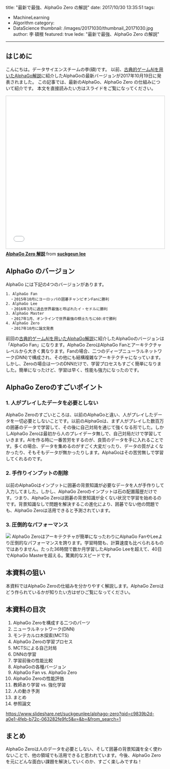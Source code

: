 title: "最新で最強、AlphaGo Zero の解説"
date: 2017/10/30 13:35:51
tags:
  - MachineLearning
  - Algorithm
category:
  - DataScience
thumbnail: /images/20171030/thumbnail_20171030.jpg
author: 李 碩根
featured: true
lede: "最新で最強、AlphaGo Zero の解説"
---
## はじめに
こんにちは。データサイエンスチームの李(碩)です。
以前、[古典的ゲームAIを用いたAlphaGo解説](https://future-architect.github.io/articles/20170804/)に紹介したAlphaGoの最新バージョンが2017年10月19日に発表されました。
この記事では、最新のAlphaGo、AlphaGo Zero の仕組みについて紹介です。
本文を直接読みたい方はスライドをご覧になってください。

<iframe src="//www.slideshare.net/slideshow/embed_code/key/11fEDJ3WaXrLww" width="595" height="485" frameborder="0" marginwidth="0" marginheight="0" scrolling="no" style="border:1px solid #CCC; border-width:1px; margin-bottom:5px; max-width: 100%;" allowfullscreen> </iframe> <div style="margin-bottom:5px"> <strong> <a href="//www.slideshare.net/suckgeunlee/alphago-zero" title="AlphaGo Zero 解説" target="_blank">AlphaGo Zero 解説</a> </strong> from <strong><a href="https://www.slideshare.net/suckgeunlee" target="_blank">suckgeun lee</a></strong> </div>


## AlphaGo のバージョン
AlphaGo には下記の4つのバージョンがあります。

    1. AlphaGo Fan 
      ・2015年10月にヨーロッパの囲碁チャンピオンFanに勝利
    2. AlphaGo Lee 
      ・2016年3月に過去世界最強と呼ばれたイ・セドルに勝利
    3. AlphaGo Master 
      ・2017年1月、オンラインで世界最強の棋士たちに60:0で勝利
    4. AlphaGo Zero 
      ・2017年10月に論文発表

前回の[古典的ゲームAIを用いたAlphaGo解説](https://future-architect.github.io/articles/20170804/)に紹介したAlphaGoのバージョンは「AlphaGo Fan」になります。AlphaGo ZeroはAlphaGo Fanとアーキテクチャレベルから大きく異なります。Fanの場合、二つのディープニューラルネットワーク(DNN)で構成され、その他にも結構複雑なアーキテクチャになっています。しかし、Zeroの場合は一つのDNNだけで、学習プロセスもすごく簡単になりました。簡単になったけど、学習は早く、性能も強力になったのです。

## AlphaGo Zeroのすごいポイント
### 1. 人がプレイしたデータを必要としない
AlphaGo Zeroのすごいところは、以前のAlphaGoと違い、人がプレイしたデータを一切必要としないことです。以前のAlphaGoは、まず人がプレイした数百万の囲碁のデータで学習して、その後に自己対局を通じて強くなる形でした。しかしAlphaGo Zeroは最初から人のプレイデータ無しで、自己対局だけで学習していきます。AIを作る時に一番苦労をするのが、良質のデータを手に入れることです。多くの場合、データを集めるのがすごく大変だったり、データの質がよくなかったり、そもそもデータが無かったりします。AlphaGoはその苦労無しで学習してくれるのです。

### 2. 手作りインプットの削除
以前のAlphaGoはインプットに囲碁の背景知識が必要なデータを人が手作りして入力してました。しかし、AlphaGo Zeroのインプットは石の配置履歴だけです。つまり、AlphaGo Zeroは囲碁の背景知識が全くない状況で学習を始めるのです。背景知識なしで問題を解決するこの進化により、囲碁でない他の問題でも、AlphaGo Zeroは活用できると予測されています。

### 3. 圧倒的なパフォーマンス
<img src="/images/20171030/photo_20171030_01.png">
AlphaGo Zeroはアーキテクチャが簡単になったわりにAlphaGo FanやLeeより圧倒的なパフォーマンスを誇ります。学習時間も、計算速度も比べられるものではありません。たった36時間で数か月学習したAlphaGo Leeを超えて、40日でAlphaGo Masterを超える。驚異的なスピードです。

## 本資料の狙い
本資料ではAlphaGo Zeroの仕組みを分かりやすく解説します。AlphaGo Zeroはどう作られているかが知りたい方はぜひご覧になってください。

## 本資料の目次
1. AlphaGo Zeroを構成する二つのパーツ 
  1. ニューラルネットワーク(DNN)
  2. モンテカルロ木探索(MCTS)
2. AlphaGo Zeroの学習プロセス
  1. MCTSによる自己対局
  2. DNNの学習
  3. 学習前後の性能比較
3. AlphaGoの各種バージョン
4. AlphaGo Fan vs. AlphaGo Zero
5. AlphaGo Zeroの性能評価
6. 教師あり学習 vs. 強化学習
7. 人の動き予測
8. まとめ
9. 参照論文

https://www.slideshare.net/suckgeunlee/alphago-zero?qid=c9839b2d-a0e1-4feb-b72c-063282fe9fc5&v=&b=&from_search=1

## まとめ
AlphaGo Zeroは人のデータを必要としない、そして囲碁の背景知識を全く使わないことで、他の領域でも活用できると思われています。今後、AlphaGo Zeroを元にどんな面白い課題を解決していくのか、すごく楽しみですね！

